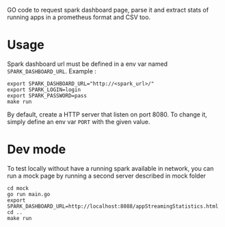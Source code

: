 GO code to request spark dashboard page, parse it and extract stats of 
running apps in a prometheus format and CSV too.

# Usage

Spark dashboard url must be defined in a env var named `SPARK_DASHBOARD_URL`.
Example :
````
export SPARK_DASHBOARD_URL="http://<spark_url>/"
export SPARK_LOGIN=login
export SPARK_PASSWORD=pass
make run
````

By default, create a HTTP server that listen on port 8080. To change it,
simply define an env var `PORT` with the given value.

# Dev mode

To test locally without have a running spark available in network, you can 
run a mock page by running a second server described in mock folder

````
cd mock
go run main.go
export SPARK_DASHBOARD_URL=http://localhost:8088/appStreamingStatistics.html
cd ..
make run
````
